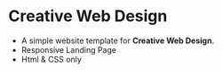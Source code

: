 # Creative Web Design

- A simple website template for **Creative Web Design**.
- Responsive Landing Page
- Html & CSS only
